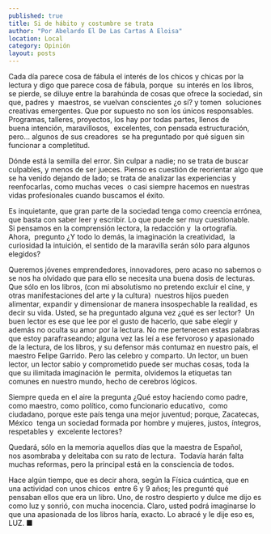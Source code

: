 ```yaml
---
published: true
title: Si de hábito y costumbre se trata
author: "Por Abelardo El De Las Cartas A Eloisa"
location: Local
category: Opinión
layout: posts
---
```


Cada día parece cosa de fábula el interés de los chicos y chicas por la lectura y digo que parece cosa de fábula, porque  su interés en los libros, se pierde, se diluye entre la barahúnda de cosas que ofrece la sociedad, sin que, padres y  maestros, se vuelvan conscientes ¿o sí? y tomen  soluciones creativas emergentes. Que por supuesto no son los únicos responsables.
Programas, talleres, proyectos, los hay por todas partes, llenos de buena intención, maravillosos,  excelentes, con pensada estructuración, pero… algunos de sus creadores  se ha preguntado por qué siguen sin funcionar a completitud.

Dónde está la semilla del error. Sin culpar a nadie; no se trata de buscar culpables, y menos de ser jueces. Pienso es cuestión de reorientar algo que se ha venido dejando de lado; se trata de analizar las experiencias y reenfocarlas, como muchas veces  o casi siempre hacemos en nuestras vidas profesionales cuando buscamos el éxito.

Es inquietante, que gran parte de la sociedad tenga como creencia errónea, que basta con saber leer y escribir. Lo que puede ser muy cuestionable. Si pensamos en la comprensión lectora, la redacción y  la ortografía.  
Ahora,  pregunto ¿Y todo lo demás, la imaginación la creatividad,  la curiosidad la intuición, el sentido de la maravilla serán sólo para algunos elegidos? 

Queremos jóvenes emprendedores, innovadores, pero acaso no sabemos o se nos ha olvidado que para ello se necesita una buena dosis de lecturas. Que sólo en los libros, (con mi absolutismo no pretendo excluir el cine, y otras manifestaciones del arte y la cultura)  nuestros hijos pueden alimentar, expandir y dimensionar de manera insospechable la realidad, es decir su vida. Usted, se ha preguntado alguna vez ¿qué es ser lector?  Un buen lector es ese que lee por el gusto de hacerlo, que sabe elegir y además no oculta su amor por la lectura. No me pertenecen estas palabras que estoy parafraseando; alguna vez las leí a ese fervoroso y apasionado de la lectura, de los libros, y su defensor más contumaz en nuestro país, el maestro Felipe Garrido. Pero las celebro y comparto.
Un lector, un buen lector, un lector sabio y comprometido puede ser muchas cosas, toda la que su ilimitada imaginación le  permita, olvidemos la etiquetas tan comunes en nuestro mundo, hecho de cerebros lógicos. 

Siempre queda en el aire la pregunta ¿Qué estoy haciendo como padre, como maestro, como político, como funcionario educativo,  como ciudadano, porque este país tenga una mejor juventud; porque, Zacatecas, México  tenga un sociedad formada por hombre y mujeres, justos, íntegros, respetables y  excelente lectores?

Quedará, sólo en la memoria aquellos días que la maestra de Español, nos asombraba y deleitaba con su rato de lectura. 
Todavía harán falta muchas reformas, pero la principal está en la consciencia de todos.

Hace algún tiempo, que es decir ahora, según la Física cuántica, que en una actividad con unos chicos  entre 6 y 9 años; les pregunté qué pensaban ellos que era un libro. Uno, de rostro despierto y dulce me dijo es como luz y sonrió, con mucha inocencia. Claro, usted podrá imaginarse lo que una apasionada de los libros haría, exacto. Lo abracé y le dije eso es, LUZ. ■
